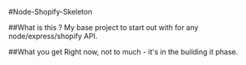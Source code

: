 #Node-Shopify-Skeleton

##What is this ?
My base project to start out with for any node/express/shopify API. 

##What you get
Right now, not to much - it's in the building it phase. 